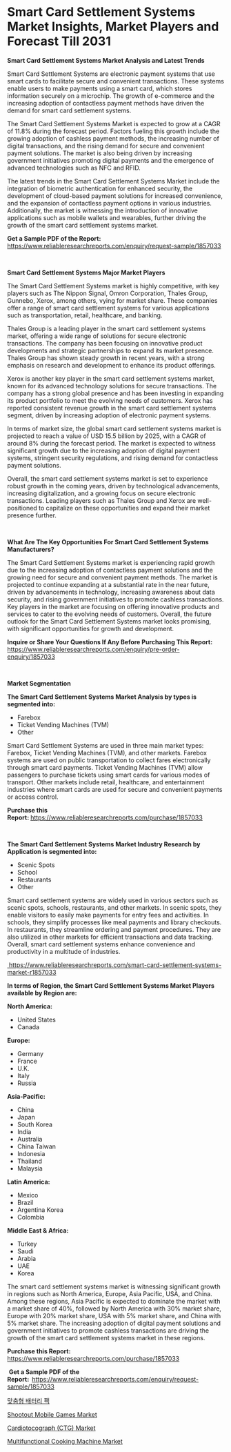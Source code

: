 <p><h1>Smart Card Settlement Systems Market Insights, Market Players and Forecast Till 2031</h1></p><p><strong>Smart Card Settlement Systems Market Analysis and Latest Trends</strong></p>
<p><p>Smart Card Settlement Systems are electronic payment systems that use smart cards to facilitate secure and convenient transactions. These systems enable users to make payments using a smart card, which stores information securely on a microchip. The growth of e-commerce and the increasing adoption of contactless payment methods have driven the demand for smart card settlement systems.</p><p>The Smart Card Settlement Systems Market is expected to grow at a CAGR of 11.8% during the forecast period. Factors fueling this growth include the growing adoption of cashless payment methods, the increasing number of digital transactions, and the rising demand for secure and convenient payment solutions. The market is also being driven by increasing government initiatives promoting digital payments and the emergence of advanced technologies such as NFC and RFID.</p><p>The latest trends in the Smart Card Settlement Systems Market include the integration of biometric authentication for enhanced security, the development of cloud-based payment solutions for increased convenience, and the expansion of contactless payment options in various industries. Additionally, the market is witnessing the introduction of innovative applications such as mobile wallets and wearables, further driving the growth of the smart card settlement systems market.</p></p>
<p><strong>Get a Sample PDF of the Report:&nbsp;</strong> <a href="https://www.reliableresearchreports.com/enquiry/request-sample/1857033">https://www.reliableresearchreports.com/enquiry/request-sample/1857033</a></p>
<p>&nbsp;</p>
<p><strong>Smart Card Settlement Systems Major Market Players</strong></p>
<p><p>The Smart Card Settlement Systems market is highly competitive, with key players such as The Nippon Signal, Omron Corporation, Thales Group, Gunnebo, Xerox, among others, vying for market share. These companies offer a range of smart card settlement systems for various applications such as transportation, retail, healthcare, and banking.</p><p>Thales Group is a leading player in the smart card settlement systems market, offering a wide range of solutions for secure electronic transactions. The company has been focusing on innovative product developments and strategic partnerships to expand its market presence. Thales Group has shown steady growth in recent years, with a strong emphasis on research and development to enhance its product offerings.</p><p>Xerox is another key player in the smart card settlement systems market, known for its advanced technology solutions for secure transactions. The company has a strong global presence and has been investing in expanding its product portfolio to meet the evolving needs of customers. Xerox has reported consistent revenue growth in the smart card settlement systems segment, driven by increasing adoption of electronic payment systems.</p><p>In terms of market size, the global smart card settlement systems market is projected to reach a value of USD 15.5 billion by 2025, with a CAGR of around 8% during the forecast period. The market is expected to witness significant growth due to the increasing adoption of digital payment systems, stringent security regulations, and rising demand for contactless payment solutions.</p><p>Overall, the smart card settlement systems market is set to experience robust growth in the coming years, driven by technological advancements, increasing digitalization, and a growing focus on secure electronic transactions. Leading players such as Thales Group and Xerox are well-positioned to capitalize on these opportunities and expand their market presence further.</p></p>
<p>&nbsp;</p>
<p><strong>What Are The Key Opportunities For Smart Card Settlement Systems Manufacturers?</strong></p>
<p><p>The Smart Card Settlement Systems market is experiencing rapid growth due to the increasing adoption of contactless payment solutions and the growing need for secure and convenient payment methods. The market is projected to continue expanding at a substantial rate in the near future, driven by advancements in technology, increasing awareness about data security, and rising government initiatives to promote cashless transactions. Key players in the market are focusing on offering innovative products and services to cater to the evolving needs of customers. Overall, the future outlook for the Smart Card Settlement Systems market looks promising, with significant opportunities for growth and development.</p></p>
<p><strong>Inquire or Share Your Questions If Any Before Purchasing This Report:</strong> <a href="https://www.reliableresearchreports.com/enquiry/pre-order-enquiry/1857033">https://www.reliableresearchreports.com/enquiry/pre-order-enquiry/1857033</a></p>
<p>&nbsp;</p>
<p><strong>Market Segmentation</strong></p>
<p><strong>The Smart Card Settlement Systems Market Analysis by types is segmented into:</strong></p>
<p><ul><li>Farebox</li><li>Ticket Vending Machines (TVM)</li><li>Other</li></ul></p>
<p><p>Smart Card Settlement Systems are used in three main market types: Farebox, Ticket Vending Machines (TVM), and other markets. Farebox systems are used on public transportation to collect fares electronically through smart card payments. Ticket Vending Machines (TVM) allow passengers to purchase tickets using smart cards for various modes of transport. Other markets include retail, healthcare, and entertainment industries where smart cards are used for secure and convenient payments or access control.</p></p>
<p><strong>Purchase this Report:&nbsp;</strong><a href="https://www.reliableresearchreports.com/purchase/1857033">https://www.reliableresearchreports.com/purchase/1857033</a></p>
<p>&nbsp;</p>
<p><strong>The Smart Card Settlement Systems Market Industry Research by Application is segmented into:</strong></p>
<p><ul><li>Scenic Spots</li><li>School</li><li>Restaurants</li><li>Other</li></ul></p>
<p><p>Smart card settlement systems are widely used in various sectors such as scenic spots, schools, restaurants, and other markets. In scenic spots, they enable visitors to easily make payments for entry fees and activities. In schools, they simplify processes like meal payments and library checkouts. In restaurants, they streamline ordering and payment procedures. They are also utilized in other markets for efficient transactions and data tracking. Overall, smart card settlement systems enhance convenience and productivity in a multitude of industries.</p></p>
<p><a href="https://www.reliableresearchreports.com/smart-card-settlement-systems-market-r1857033">&nbsp;https://www.reliableresearchreports.com/smart-card-settlement-systems-market-r1857033</a></p>
<p><strong>In terms of Region, the Smart Card Settlement Systems Market Players available by Region are:</strong></p>
<p>
    <p> <strong> North America: </strong>
        <ul>
            <li>United States</li>
            <li>Canada</li>
        </ul>
        </p> 
    <p> <strong> Europe: </strong>
        <ul>
            <li>Germany</li>
            <li>France</li>
            <li>U.K.</li>
            <li>Italy</li>
            <li>Russia</li>
        </ul>
        </p> 
    <p> <strong> Asia-Pacific: </strong>
        <ul>
            <li>China</li>
            <li>Japan</li>
            <li>South Korea</li>
            <li>India</li>
            <li>Australia</li>
            <li>China Taiwan</li>
            <li>Indonesia</li>
            <li>Thailand</li>
            <li>Malaysia</li>
        </ul>
        </p> 
    <p> <strong> Latin America: </strong>
        <ul>
            <li>Mexico</li>
            <li>Brazil</li>
            <li>Argentina Korea</li>
            <li>Colombia</li>
        </ul>
        </p> 
    <p> <strong> Middle East & Africa: </strong>
        <ul>
            <li>Turkey</li>
            <li>Saudi</li>
            <li>Arabia</li>
            <li>UAE</li>
            <li>Korea</li>
        </ul>
    </p>
    </p>
<p><p>The smart card settlement systems market is witnessing significant growth in regions such as North America, Europe, Asia Pacific, USA, and China. Among these regions, Asia Pacific is expected to dominate the market with a market share of 40%, followed by North America with 30% market share, Europe with 20% market share, USA with 5% market share, and China with 5% market share. The increasing adoption of digital payment solutions and government initiatives to promote cashless transactions are driving the growth of the smart card settlement systems market in these regions.</p></p>
<p><strong>Purchase this Report: </strong><a href="https://www.reliableresearchreports.com/purchase/1857033">https://www.reliableresearchreports.com/purchase/1857033</a></p>
<p>&nbsp;<strong>Get a Sample PDF of the Report:&nbsp;&nbsp;</strong><a href="https://www.reliableresearchreports.com/enquiry/request-sample/1857033">https://www.reliableresearchreports.com/enquiry/request-sample/1857033</a></p>
<p><strong></strong></p>
<p><p><a href="https://github.com/sougarounis/Market-Research-Report-List-3/blob/main/598526463999.md">맞춤형 배터리 팩</a></p><p><a href="https://www.linkedin.com/pulse/shootout-mobile-games-market-size-cagr-trends-2024-2030-mkt-nova-gzc5f?trackingId=%2FjBNCg0Vi8g5uO%2Fzpkcn6g%3D%3D">Shootout Mobile Games Market</a></p><p><a href="https://www.linkedin.com/pulse/cardiotocograph-ctg-market-key-successful-business-strategy-vhh7c?trackingId=CE12VjtHpmIq74loK8p8yg%3D%3D">Cardiotocograph (CTG) Market</a></p><p><a href="https://issuu.com/reportprime-2/docs/multifunctional-cooking-machine-market-size-2030.p">Multifunctional Cooking Machine Market</a></p></p>